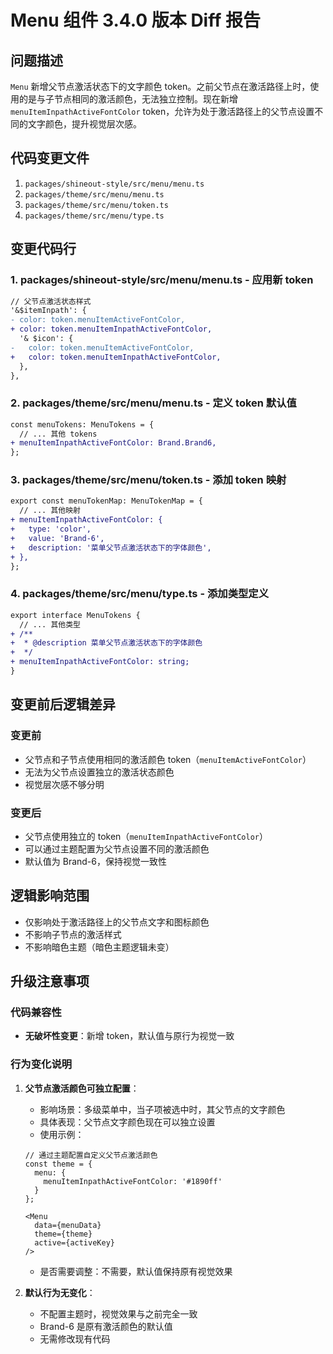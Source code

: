 # Menu 组件 3.4.0 版本 Diff 报告

## 问题描述

`Menu` 新增父节点激活状态下的文字颜色 token。之前父节点在激活路径上时，使用的是与子节点相同的激活颜色，无法独立控制。现在新增 `menuItemInpathActiveFontColor` token，允许为处于激活路径上的父节点设置不同的文字颜色，提升视觉层次感。

## 代码变更文件

1. `packages/shineout-style/src/menu/menu.ts`
2. `packages/theme/src/menu/menu.ts`
3. `packages/theme/src/menu/token.ts`
4. `packages/theme/src/menu/type.ts`

## 变更代码行

### 1. packages/shineout-style/src/menu/menu.ts - 应用新 token
```diff
// 父节点激活状态样式
'&$itemInpath': {
- color: token.menuItemActiveFontColor,
+ color: token.menuItemInpathActiveFontColor,
  '& $icon': {
-   color: token.menuItemActiveFontColor,
+   color: token.menuItemInpathActiveFontColor,
  },
},
```

### 2. packages/theme/src/menu/menu.ts - 定义 token 默认值
```diff
const menuTokens: MenuTokens = {
  // ... 其他 tokens
+ menuItemInpathActiveFontColor: Brand.Brand6,
};
```

### 3. packages/theme/src/menu/token.ts - 添加 token 映射
```diff
export const menuTokenMap: MenuTokenMap = {
  // ... 其他映射
+ menuItemInpathActiveFontColor: {
+   type: 'color',
+   value: 'Brand-6',
+   description: '菜单父节点激活状态下的字体颜色',
+ },
};
```

### 4. packages/theme/src/menu/type.ts - 添加类型定义
```diff
export interface MenuTokens {
  // ... 其他类型
+ /**
+  * @description 菜单父节点激活状态下的字体颜色
+  */
+ menuItemInpathActiveFontColor: string;
}
```

## 变更前后逻辑差异

### 变更前
- 父节点和子节点使用相同的激活颜色 token（`menuItemActiveFontColor`）
- 无法为父节点设置独立的激活状态颜色
- 视觉层次感不够分明

### 变更后
- 父节点使用独立的 token（`menuItemInpathActiveFontColor`）
- 可以通过主题配置为父节点设置不同的激活颜色
- 默认值为 Brand-6，保持视觉一致性

## 逻辑影响范围
- 仅影响处于激活路径上的父节点文字和图标颜色
- 不影响子节点的激活样式
- 不影响暗色主题（暗色主题逻辑未变）

## 升级注意事项

### 代码兼容性
- **无破坏性变更**：新增 token，默认值与原行为视觉一致

### 行为变化说明

1. **父节点激活颜色可独立配置**：
   - 影响场景：多级菜单中，当子项被选中时，其父节点的文字颜色
   - 具体表现：父节点文字颜色现在可以独立设置
   - 使用示例：
   ```tsx
   // 通过主题配置自定义父节点激活颜色
   const theme = {
     menu: {
       menuItemInpathActiveFontColor: '#1890ff'
     }
   };
   
   <Menu
     data={menuData}
     theme={theme}
     active={activeKey}
   />
   ```
   - 是否需要调整：不需要，默认值保持原有视觉效果

2. **默认行为无变化**：
   - 不配置主题时，视觉效果与之前完全一致
   - Brand-6 是原有激活颜色的默认值
   - 无需修改现有代码
